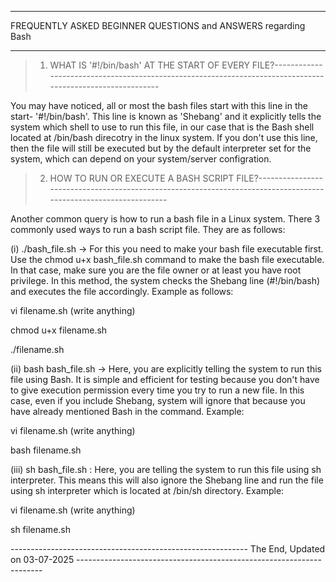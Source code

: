 
--------------------------------------------------------------------------------------------------------------------------------------------------------------------

FREQUENTLY ASKED BEGINNER QUESTIONS and ANSWERS regarding Bash

--------------------------------------------------------------------------------------------------------------------------------------------------------------------




> 1. WHAT IS '#!/bin/bash' AT THE START OF EVERY FILE?-----------------------------------------------------------------------------------------------------------




You may have noticed, all or most the bash files start with this line in the start- '#!/bin/bash'. This line is known as 'Shebang' and it explicitly tells the system which shell to use to run this file, in our case that is the Bash shell located at /bin/bash direcotry in the linux system. If you don't use this line, then the file will still be executed but by the default interpreter set for the system, which can depend on your system/server configration.








> 2. HOW TO RUN OR EXECUTE A BASH SCRIPT FILE?-----------------------------------------------------------------------------------------------------------------




Another common query is how to run a bash file in a Linux system. There 3 commonly used ways to run a bash script file. They are as follows:





(i) ./bash_file.sh -> For this you need to make your bash file executable first. Use the chmod u+x bash_file.sh command to make the bash file executable. In that case, make sure you are the file owner or at least you have root privilege. In this method, the system checks the Shebang line (#!/bin/bash) and executes the file accordingly. Example as follows:





vi filename.sh (write anything)


chmod u+x filename.sh 


./filename.sh








(ii) bash bash_file.sh -> Here, you are explicitly telling the system to run this file using Bash. It is simple and efficient for testing because you don't have to give execution permission every time you try to run a new file. In this case, even if you include Shebang, system will ignore that because you have already mentioned Bash in the command. Example:





vi filename.sh (write anything)


bash filename.sh








(iii) sh bash_file.sh : Here, you are telling the system to run this file using sh interpreter. This means this will also ignore the Shebang line and run the file using sh interpreter which is located at /bin/sh directory. Example:








vi filename.sh (write anything)


sh filename.sh














----------------------------------------------------------- The End, Updated on 03-07-2025 ---------------------------------------------------------------------
